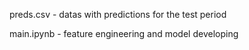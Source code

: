 preds.csv - datas with predictions for the test period

main.ipynb - feature engineering and model developing 
